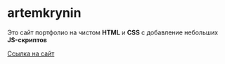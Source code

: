 # artemkrynin
Это сайт портфолио на чистом **HTML** и **CSS** с добавление небольших **JS-скриптов** 

[Ссылка на сайт](https://art-zero.github.io/artemkrynin/)
